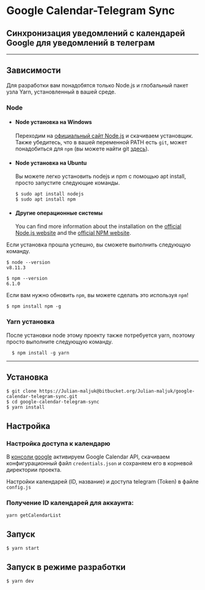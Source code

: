 # Google Calendar-Telegram Sync

## Синхронизация уведомлений с календарей Google для уведомлений в телеграм

---
## Зависимости

Для разработки вам понадобятся только Node.js и глобальный пакет узла Yarn, установленный в вашей среде.

### Node
- #### Node установка на Windows

  Переходим на [официальный сайт Node.js](https://nodejs.org/) и скачиваем установщик.
  Также убедитесь, что в вашей переменной PATH есть `git`, может понадобиться для `npm` (вы можете найти git [здесь](https://git-scm.com/)).

- #### Node установка на Ubuntu

  Вы можете легко установить nodejs и npm с помощью apt install, просто запустите следующие команды.

      $ sudo apt install nodejs
      $ sudo apt install npm

- #### Другие операционные системы
  You can find more information about the installation on the [official Node.js website](https://nodejs.org/) and the [official NPM website](https://npmjs.org/).

Если установка прошла успешно, вы сможете выполнить следующую команду.

    $ node --version
    v8.11.3

    $ npm --version
    6.1.0

Если вам нужно обновить `npm`, вы можете сделать это используя `npm`!

    $ npm install npm -g

###
### Yarn установка
  После установки node этому проекту также потребуется yarn, поэтому просто выполните следующую команду.

      $ npm install -g yarn

---

## Установка

    $ git clone https://Julian-maljuk@bitbucket.org/Julian-maljuk/google-calendar-telegram-sync.git
    $ cd google-calendar-telegram-sync
    $ yarn install

## Настройка

  ### Настройка доступа к календарю
  В [консоли google](https://developers.google.com/calendar/quickstart/nodejs) активируем Google Calendar API, скачиваем конфигурационный файл `credentials.json` и сохраняем его в корневой директории проекта.

  Настройки календарей (ID, название) и доступа telegram (Token) в файле `config.js`

  ### Получение ID календарей для аккаунта:

    yarn getCalendarList

## Запуск

    $ yarn start

## Запуск в режиме разработки

    $ yarn dev